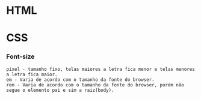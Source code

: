 # HTML
# CSS

### Font-size
    pixel - tamanho fixo, telas maiores a letra fica menor e telas menores a letra fica maior.
    em - Varia de acordo com o tamanho da fonte do browser.
    rem - Varia de acordo com o tamanho da fonte do browser, porém não segue o elemento pai e sim a raiz(body).
